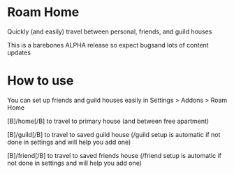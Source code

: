 # Roam Home
Quickly (and easily) travel between personal, friends, and guild houses

This is a barebones ALPHA release so expect bugsand lots of content updates

# How to use

You can set up friends and guild houses easily in Settings > Addons > Roam Home

[B]/home[/B] to travel to primary house (and between free apartment)

[B]/guild[/B] to travel to saved guild house (/guild setup is automatic if not done in settings and will help you add one)

[B]/friend[/B] to travel to saved friends house (/friend setup is automatic if not done in settings and will help you add one)
